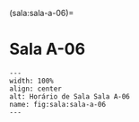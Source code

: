 (sala:sala-a-06)=

# Sala A-06

```{figure} ../_static/img/sala/sala-a-06.png
---
width: 100%
align: center
alt: Horário de Sala Sala A-06
name: fig:sala:sala-a-06
---
```

